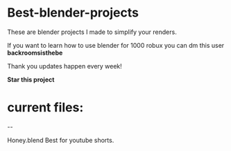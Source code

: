 # Best-blender-projects
These are blender projects I made to simplify your renders.

If you want to learn how to use blender for 1000 robux you can dm this user **backroomsisthebe**

Thank you updates happen every week!

**Star this project**

# current files:
--

Honey.blend Best for youtube shorts.
